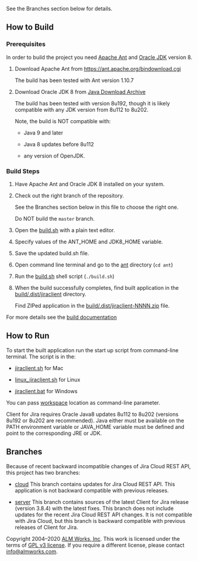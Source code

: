 See the Branches section below for details.

## How to Build

### Prerequisites

In order to build the project you need [Apache Ant](https://ant.apache.org/) and [Oracle JDK](https://www.oracle.com/java/) version 8. 

1. Download Apache Ant from https://ant.apache.org/bindownload.cgi 
  
     The build has been tested with Ant version 1.10.7

2. Download Oracle JDK 8 from [Java Download Archive](https://www.oracle.com/java/technologies/javase/javase8-archive-downloads.html)

     The build has been tested with version 8u192, though it is likely compatible with any JDK version
     from 8u112 to 8u202.
   
     Note, the build is NOT compatible with:
    
      * Java 9 and later
    
      * Java 8 updates before 8u112
    
      * any version of OpenJDK.   

### Build Steps

1. Have Apache Ant and Oracle JDK 8 installed on your system.

2. Check out the right branch of the repository.

     See the Branches section below in this file to choose the right one.
     
     Do NOT build the `master` branch.

3. Open the [build.sh](ant/build.sh) with a plain text editor.

4. Specify values of the ANT_HOME and JDK8_HOME variable.

5. Save the updated build.sh file.

6. Open command line terminal and go to the [ant](ant) directory (`cd ant`)

7. Run the [build.sh](ant/build.sh) shell script (`./build.sh`)

8. When the build successfully completes, find built application in the [build/.dist/jiraclient](/build/.dist/jiraclient)
directory.

     Find ZIPed application in the [build/.dist/jiraclient-NNNN.zip](/build/.dist/jiraclient-9876.zip) file.
   
For more details see the [build documentation](ant/BUILD.md)   

## How to Run

To start the built application run the start up script from command-line terminal.
The script is in the:

 * [jiraclient.sh](./build/.dist/jiraclient/bin/jiraclient.sh) for Mac
 
 * [linux_jiraclient.sh](./build/.dist/jiraclient/bin/linux_jiraclient.sh) for Linux
 
 * [jiraclient.bat](./build/.dist/jiraclient/bin/jiraclient.bat) for Windows
 
You can pass [workspace](https://wiki.almworks.com/display/jc16/Workspace) location as command-line parameter.

Client for Jira requires Oracle Java8 updates 8u112 to 8u202 (versions 8u192 or 8u202 are recommended).
Java either must be available on the PATH environment variable 
or JAVA_HOME variable must be defined and point to the corresponding JRE or JDK.

## Branches

Because of recent backward incompatible changes of Jira Cloud REST API, this
project has two branches:

 * [cloud](https://bitbucket.org/almworks/jiraclient/branch/cloud)
 This branch contains updates for Jira Cloud REST API.
 This application is not backward compatible with previous releases.

 * [server](https://bitbucket.org/almworks/jiraclient/branch/server)
 This branch contains sources of the latest Client for Jira release (version 3.8.4)
 with the latest fixes. This branch does not include updates for the recent 
 Jira Cloud REST API changes. It is not compatible with Jira Cloud, 
 but this branch is backward compatible with previous releases of Client for Jira.
 
 
 Copyright 2004–2020 [ALM Works, Inc](https://almworks.com/). This work is licensed under the terms of [GPL v3  license](https://www.gnu.org/licenses/gpl-3.0.html). 
 If you require a different license, please contact [info@almworks.com](info@almworks.com).